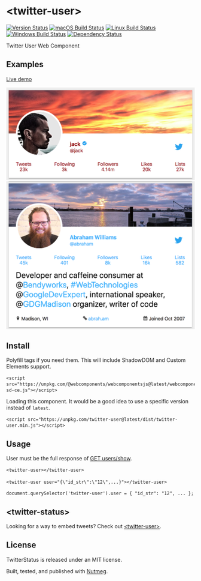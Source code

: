 &lt;twitter-user&gt;
====

[![Version Status](https://img.shields.io/npm/v/twitter-user.svg?style=flat&label=version&colorB=4bc524)](https://npmjs.com/package/twitter-user)
[![macOS Build Status](https://img.shields.io/circleci/project/github/abraham/twitter-user.svg?style=flat&label=macos)](https://circleci.com/gh/abraham/twitter-user)
[![Linux Build Status](https://img.shields.io/travis/abraham/twitter-user.svg?style=flat&label=linux)](https://travis-ci.org/abraham/twitter-user)
[![Windows Build Status](https://img.shields.io/appveyor/ci/abraham/twitter-user.svg?style=flat&label=windows)](https://ci.appveyor.com/project/abraham/twitter-user)
[![Dependency Status](https://david-dm.org/abraham/twitter-user.svg?style=flat)](https://david-dm.org/abraham/twitter-user)

Twitter User Web Component

Examples
----

[Live demo](https://codepen.io/abrahamwilliams/pen/dJaEpq)

![Example](/images/jack.png)
![Example with description](/images/abraham.png)

Install
----

Polyfill tags if you need them. This will include ShadowDOM and Custom Elements support.

```
<script src="https://unpkg.com/@webcomponents/webcomponentsjs@latest/webcomponents-sd-ce.js"></script>
```

Loading this component. It would be a good idea to use a specific version instead of `latest`.

```
<script src="https://unpkg.com/twitter-user@latest/dist/twitter-user.min.js"></script>
```

Usage
----

User must be the full response of [GET users/show](https://developer.twitter.com/en/docs/accounts-and-users/follow-search-get-users/api-reference/get-users-show).

```
<twitter-user></twitter-user>

<twitter-user user="{\"id_str\":\"12\",...}"></twitter-user>
```

```
document.querySelector('twitter-user').user = { "id_str": "12", ... };

```

&lt;twitter-status&gt;
----

Looking for a way to embed tweets? Check out [&lt;twitter-user&gt;](https://github.com/abraham/twitter-status).

License
----

TwitterStatus is released under an MIT license.

Built, tested, and published with [Nutmeg](https://nutmeg.tools).
